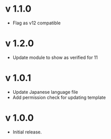 # v 1.1.0

* Flag as v12 compatible

# v 1.2.0

* Update module to show as verified for 11

# v 1.0.1

* Update Japanese language file
* Add permission check for updating template

# v 1.0.0

* Initial release.
